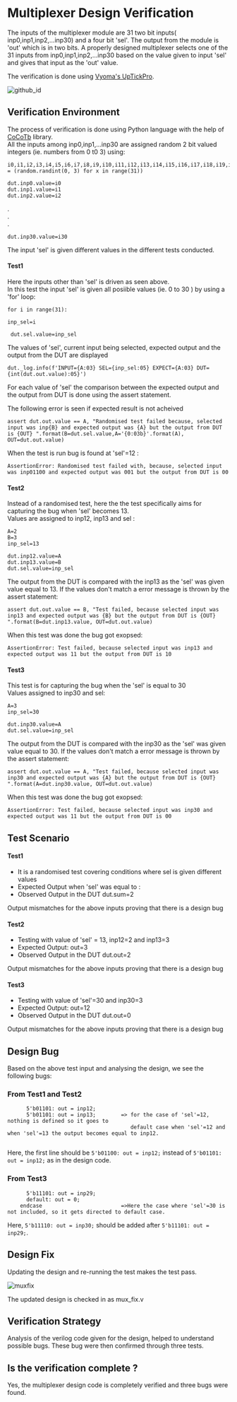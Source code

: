 # Multiplexer Design Verification
The inputs of the multiplexer module are 31 two bit inputs( inp0,inp1,inp2,...inp30) and a four bit 'sel'. The output from the module is 'out' which is in two bits. A properly designed multiplexer selects one of the 31 inputs from inp0,inp1,inp2,...inp30 based on the value given to input 'sel' and gives that input as the 'out' value.

The verification is done using [Vyoma's UpTickPro](https://vyomasystems.com).

![github_id](https://user-images.githubusercontent.com/84652232/181879292-9b0057a9-14a5-48eb-8640-1f4c2f89e669.png)



## Verification Environment

The process of verification is done using Python language with the help of [CoCoTb](https://www.cocotb.org/) library.
<br> All the inputs among inp0,inp1,...inp30 are assigned random 2 bit valued integers (ie. numbers from 0 t0 3) using:

```
i0,i1,i2,i3,i4,i5,i6,i7,i8,i9,i10,i11,i12,i13,i14,i15,i16,i17,i18,i19,i20,i21,i22,i23,i24,i25,i26,i27,i28,i29,i30 = (random.randint(0, 3) for x in range(31))
```
```
dut.inp0.value=i0
dut.inp1.value=i1
dut.inp2.value=i2
```
.<br>.<br>.<br>
```
dut.inp30.value=i30
```
The input 'sel' is given different values in the different tests conducted.

#### Test1 ####

Here the inputs other than 'sel' is driven as seen above.<br>
In this test the input 'sel' is given all posiible values (ie. 0 to 30 ) by using a 'for' loop:
```
for i in range(31):
```
```
inp_sel=i
```
```
 dut.sel.value=inp_sel
 ```
 The values of 'sel', current input being selected, expected output and the output from the DUT are displayed
 ```
 dut._log.info(f'INPUT={A:03} SEL={inp_sel:05} EXPECT={A:03} DUT={int(dut.out.value):05}')
 ```
 For each value of 'sel' the comparison between the expected output and the output from DUT is done using the assert statement.

The following error is seen if expected result is not acheived
```
assert dut.out.value == A, "Randomised test failed because, selected input was inp{B} and expected output was {A} but the output from DUT is {OUT} ".format(B=dut.sel.value,A='{0:03b}'.format(A), OUT=dut.out.value)
```
When the test is run bug is found at 'sel'=12 :
```
AssertionError: Randomised test failed with, because, selected input was inp01100 and expected output was 001 but the output from DUT is 00 
```

#### Test2 ####
Instead of a randomised test, here the the test specifically aims for capturing the bug when 'sel' becomes 13.<br>
Values are assigned to inp12, inp13 and sel :
```
A=2
B=3 
inp_sel=13 

dut.inp12.value=A
dut.inp13.value=B
dut.sel.value=inp_sel
```
The output from the DUT is compared with the inp13 as the 'sel' was given value equal to 13. If the values don't match a error message is thrown by the assert statement:
```
assert dut.out.value == B, "Test failed, because selected input was inp13 and expected output was {B} but the output from DUT is {OUT} ".format(B=dut.inp13.value, OUT=dut.out.value)
```
When this test was done the bug got exopsed:
```
AssertionError: Test failed, because selected input was inp13 and expected output was 11 but the output from DUT is 10 
```

#### Test3 ####
This test is for capturing the bug when the 'sel' is equal to 30<br> Values assigned to inp30 and sel:

```
A=3
inp_sel=30

dut.inp30.value=A
dut.sel.value=inp_sel

```
The output from the DUT is compared with the inp30 as the 'sel' was given value equal to 30. If the values don't match a error message is thrown by the assert statement:


```
assert dut.out.value == A, "Test failed, because selected input was inp30 and expected output was {A} but the output from DUT is {OUT} ".format(A=dut.inp30.value, OUT=dut.out.value)

```
When this test was done the bug got exopsed:
```
AssertionError: Test failed, because selected input was inp30 and expected output was 11 but the output from DUT is 00 
```


## Test Scenario ##
#### Test1
- It is a randomised test covering conditions where sel is given different values
- Expected Output when 'sel' was equal to : 
- Observed Output in the DUT dut.sum=2

Output mismatches for the above inputs proving that there is a design bug

#### Test2
- Testing with value of 'sel' = 13, inp12=2 and inp13=3
- Expected Output: out=3
- Observed Output in the DUT dut.out=2

Output mismatches for the above inputs proving that there is a design bug

#### Test3
- Testing with value of 'sel'=30 and inp30=3
- Expected Output: out=12
- Observed Output in the DUT dut.out=0

Output mismatches for the above inputs proving that there is a design bug

## Design Bug
Based on the above test input and analysing the design, we see the following bugs:

### From Test1 and Test2
```
      5'b01101: out = inp12;
      5'b01101: out = inp13;        => for the case of 'sel'=12, nothing is defined so it goes to 
                                       default case when 'sel'=12 and when 'sel'=13 the output becomes equal to inp12.
 
```
Here, the first line should be ``5'b01100: out = inp12;`` instead of ``5'b01101: out = inp12;`` as in the design code.

### From Test3
```
      5'b11101: out = inp29;                
      default: out = 0;
    endcase                         =>Here the case where 'sel'=30 is not included, so it gets directed to default case.
```
Here, ``5'b11110: out = inp30;`` should be added after ``5'b11101: out = inp29;``.

## Design Fix
Updating the design and re-running the test makes the test pass.

![muxfix](https://user-images.githubusercontent.com/84652232/181877909-8c4ccec6-17c6-4edd-87c8-4edbf05c74e7.png)


The updated design is checked in as mux_fix.v

## Verification Strategy
Analysis of the verilog code given for the design, helped to understand possible bugs. These bug were then confirmed through three tests.

## Is the verification complete ?
Yes, the multiplexer design code is completely verified and three bugs were found.

